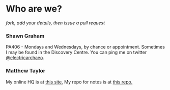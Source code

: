 # Who are we?

*fork, add your details, then issue a pull request*

### Shawn Graham

PA406 - Mondays and Wednesdays, by chance or appointment. Sometimes I may be found in the Discovery Centre. You can ping me on twitter [@electricarchaeo](http://twitter.com/electricarchaeo).

### Matthew Taylor

My online HQ is at [this site.](http://www.MATTHEWPORTFOLIO.COM)
My repo for notes is at [this repo.](https://github.com/Ottawagunner/ResearchHistoryNotes) 



